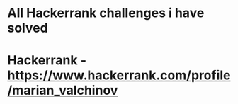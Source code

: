 # All Hackerrank challenges i have solved 
# Hackerrank - https://www.hackerrank.com/profile/marian_valchinov
